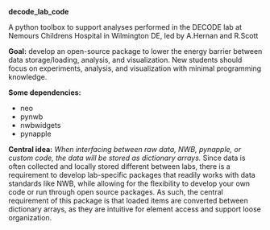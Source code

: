**decode_lab_code**

 A python toolbox to support analyses performed in the DECODE lab at Nemours Childrens Hospital in Wilmington DE, led by A.Hernan and R.Scott

**Goal:** develop an open-source package to lower the energy barrier between data storage/loading, analysis, and visualization. New students should focus on experiments, analysis, and visualization with minimal programming knowledge.

**Some dependencies:**
- neo
- pynwb
- nwbwidgets
- pynapple

**Central idea:** _When interfacing between raw data, NWB, pynapple, or custom code, the data will be stored as dictionary arrays._
Since data is often collected and locally stored different between labs, there is a requirement to develop lab-specific packages that readily works with data standards like NWB, while allowing for the flexibility to develop your own code or run through open source packages. As such, the central requirement of this package is that loaded items are converted between dictionary arrays, as they are intuitive for element access and support loose organization.
